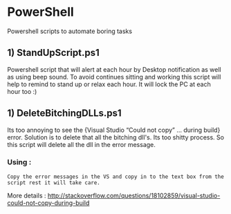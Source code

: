 # PowerShell
Powershell scripts to automate boring tasks

## 1) StandUpScript.ps1

  Powershell script that will alert at each hour by Desktop notification as well as using beep sound. To avoid continues sitting and working this script will help to remind to stand up or relax each hour. It will lock the PC at each hour too :)

## 1) DeleteBitchingDLLs.ps1
  Its too annoying to see the {Visual Studio “Could not copy” … during build} error. Solution is to delete that all the bitching dll's. Its too shitty process. So this script will delete all the dll in the error message.
### Using :
    Copy the error messages in the VS and copy in to the text box from the script rest it will take care.

  More details :
  http://stackoverflow.com/questions/18102859/visual-studio-could-not-copy-during-build
